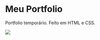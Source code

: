 # Meu Portfolio

Portfolio temporário. Feito em HTML e CSS.

<img src="https://i.postimg.cc/htSrGK8j/Captura-de-tela-2024-01-13-003609.png" />

